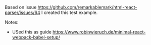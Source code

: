 Based on issue https://github.com/remarkablemark/html-react-parser/issues/64 I created this test example.

Notes:

- USed this as guide https://www.robinwieruch.de/minimal-react-webpack-babel-setup/